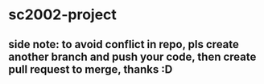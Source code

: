 # sc2002-project
## side note: to avoid conflict in repo, pls create another branch and push your code, then create pull request to merge, thanks :D
